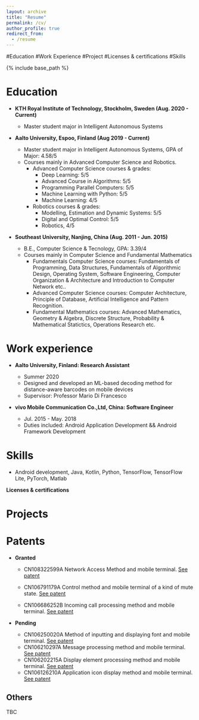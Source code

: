 ```yaml
---
layout: archive
title: "Resume"
permalink: /cv/
author_profile: true
redirect_from:
  - /resume
---
```


#Education
#Work Experience
#Project
#Licenses & certifications
#Skills

{% include base_path %}


**Education**
======
* **KTH Royal Institute of Technology, Stockholm, Sweden (Aug. 2020 - Current)**
	* Master student major in Intelligent Autonomous Systems

* **Aalto University, Espoo, Finland (Aug 2019 - Current)**
	* Master student major in Intelligent Autonomous Systems, GPA of Major: 4.58/5
	* Courses mainly in Advanced Computer Science and Robotics.
		* Advanced Computer Science courses & grades: 
			* Deep Learning: 5/5
			* Advanced Course in Algorithms: 5/5
			* Programming Parallel Computers: 5/5
			* Machine Learning with Python: 5/5
			* Machine Learning: 4/5
		* Robotics courses & grades: 
			* Modelling, Estimation and Dynamic Systems: 5/5 
			* Digital and Optimal Control: 5/5
			* Robotics, 4/5
*  **Southeast University, Nanjing, China (Aug. 2011 - Jun. 2015)**
	* B.E., Computer Science & Tecnology, GPA: 3.39/4
	* Courses mainly in Computer Science and Fundamental Mathematics
		* Fundamentals Computer Science courses: Fundamentals of Programming, Data Structures, Fundamentals of Algorithmic Design, Operating System, Software Engineering, Computer Organization & Architecture and Introduction to Computer Network etc..
		* Advanced Computer Science courses: Computer Architecture, Principle of Database, Artificial Intelligence and Pattern Recognition. 
		* Fundamental Mathematics courses: Advanced Mathematics, Geometry & Algebra, Discrete Structure, Probability & Mathematical Statictics, Operations Research etc.
	
**Work experience**
======
* **Aalto University, Finland: Research Assistant**
  * Summer 2020
  * Designed and developed an ML-based decoding method for distance-aware barcodes on mobile devices
  * Supervisor: Professor Mario Di Francesco

* **vivo Mobile Communication Co.,Ltd, China: Software Engineer**
  * Jul. 2015 - May. 2018
  * Duties included: Android Application Development && Android Framework Development
  
**Skills**
======
* Android development, Java, Kotlin, Python, TensorFlow, TensorFlow Lite, PyTorch, Matlab

**Licenses & certifications**


**Projects**
======

**Patents**
======

* **Granted**
	*  CN108322599A Network Access Method and mobile terminal. [See patent](https://worldwide.espacenet.com/patent/search/family/062887370/publication/CN108322599A?q=CN108322599A&called_by=epo.org)

	* CN106791179A Control method and mobile terminal of a kind of mute state. [See patent](https://worldwide.espacenet.com/patent/search/family/058944602/publication/CN106791179A?q=CN106791179A&called_by=epo.org)
  	
	* CN106686252B Incoming call processing method and mobile terminal. [See patent](https://worldwide.espacenet.com/patent/search/family/058861401/publication/CN106686252A?q=CN106686252B&called_by=epo.org)
  
* **Pending**
	
	*  CN106250020A Method of inputting and displaying font and mobile terminal. [See patent](https://worldwide.espacenet.com/patent/search/family/057605775/publication/CN106250020A?q=CN106250020A&called_by=epo.org)
	*  CN106210297A Message processing method and mobile terminal. [See patent](https://worldwide.espacenet.com/patent/search/family/057464995/publication/CN106210297A?q=CN106210297A&called_by=epo.org)
	*  CN106202215A Display element processing method and mobile terminal. [See patent](https://worldwide.espacenet.com/patent/search/family/057461724/publication/CN106202215A?q=CN106202215A&called_by=epo.org)
	*  CN106126210A Application icon display method and mobile terminal. [See patent](https://worldwide.espacenet.com/patent/search/family/057470678/publication/CN106126210A?q=CN106126210A&called_by=epo.org)
  
Others
------
TBC
